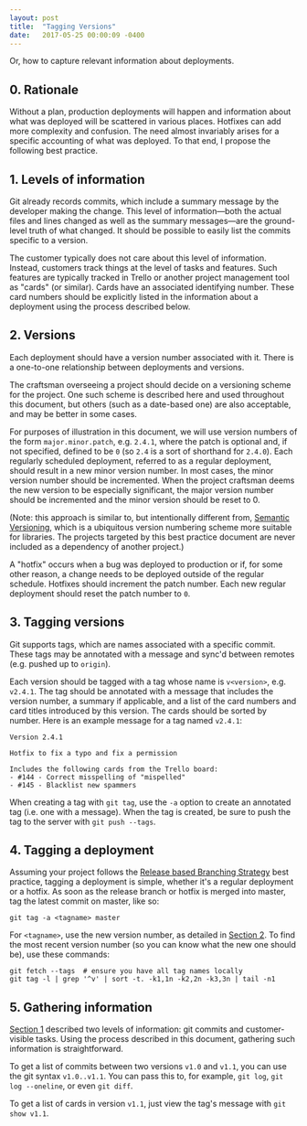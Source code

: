 ```yaml
---
layout: post
title:  "Tagging Versions"
date:   2017-05-25 00:00:09 -0400
---
```


Or, how to capture relevant information about deployments.

<a name="rationale"></a>
## 0. Rationale

Without a plan, production deployments will happen and information about what
was deployed will be scattered in various places. Hotfixes can add more
complexity and confusion. The need almost invariably arises for a specific
accounting of what was deployed. To that end, I propose the following best
practice.

<a name="levels"></a>
## 1. Levels of information

Git already records commits, which include a summary message by the developer
making the change. This level of information—both the actual files and lines
changed as well as the summary messages—are the ground-level truth of what
changed. It should be possible to easily list the commits specific to a version.

The customer typically does not care about this level of information. Instead,
customers track things at the level of tasks and features. Such features are
typically tracked in Trello or another project management tool as "cards" (or
similar). Cards have an associated identifying number. These card numbers should
be explicitly listed in the information about a deployment using the process
described below.

<a name="versions"></a>
## 2. Versions

Each deployment should have a version number associated with it. There is a
one-to-one relationship between deployments and versions.

The craftsman overseeing a project should decide on a versioning scheme for the
project. One such scheme is described here and used throughout this document,
but others (such as a date-based one) are also acceptable, and may be better in
some cases.

For purposes of illustration in this document, we will use version numbers of
the form `major.minor.patch`, e.g. `2.4.1`, where the patch is optional and, if
not specified, defined to be `0` (so `2.4` is a sort of shorthand for `2.4.0`).
Each regularly scheduled deployment, referred to as a regular deployment, should
result in a new minor version number. In most cases, the minor version number
should be incremented. When the project craftsman deems the new version to be
especially significant, the major version number should be incremented and the
minor version should be reset to 0.

(Note: this approach is similar to, but intentionally different
from, [Semantic Versioning](http://semver.org/), which is a ubiquitous version
numbering scheme more suitable for libraries. The projects targeted by this best
practice document are never included as a dependency of another project.)

A "hotfix" occurs when a bug was deployed to production or if, for some other
reason, a change needs to be deployed outside of the regular schedule. Hotfixes
should increment the patch number. Each new regular deployment should reset the
patch number to `0`.

<a name="tagging"></a>
## 3. Tagging versions

Git supports tags, which are names associated with a specific commit. These tags
may be annotated with a message and sync'd between remotes (e.g. pushed up to
`origin`).

Each version should be tagged with a tag whose name is `v<version>`, e.g.
`v2.4.1`. The tag should be annotated with a message that includes the version
number, a summary if applicable, and a list of the card numbers and card titles
introduced by this version. The cards should be sorted by number. Here is an
example message for a tag named `v2.4.1`:

    Version 2.4.1

    Hotfix to fix a typo and fix a permission

    Includes the following cards from the Trello board:
    - #144 - Correct misspelling of "mispelled"
    - #145 - Blacklist new spammers

When creating a tag with `git tag`, use the `-a` option to create an annotated
tag (i.e. one with a message). When the tag is created, be sure to push the tag
to the server with `git push --tags`.

<a name="deployment"></a>
## 4. Tagging a deployment

Assuming your project follows
the [Release based Branching Strategy](release-branching) best practice,
tagging a deployment is simple, whether it's a regular deployment or a hotfix.
As soon as the release branch or hotfix is merged into master, tag the latest
commit on master, like so:

    git tag -a <tagname> master

For `<tagname>`, use the new version number, as detailed in
<a href="#versions">Section 2</a>. To find the most recent version number (so you
can know what the new one should be), use these commands:

    git fetch --tags  # ensure you have all tag names locally
    git tag -l | grep '^v' | sort -t. -k1,1n -k2,2n -k3,3n | tail -n1

<a name="information"></a>
## 5. Gathering information

<a href="#levels">Section 1</a> described two levels of information: git commits
and customer-visible tasks. Using the process described in this document,
gathering such information is straightforward.

To get a list of commits between two versions `v1.0` and `v1.1`, you can use the
git syntax `v1.0..v1.1`. You can pass this to, for example, `git log`, `git log
--oneline`, or even `git diff`.

To get a list of cards in version `v1.1`, just view the tag's message with
`git show v1.1`.
